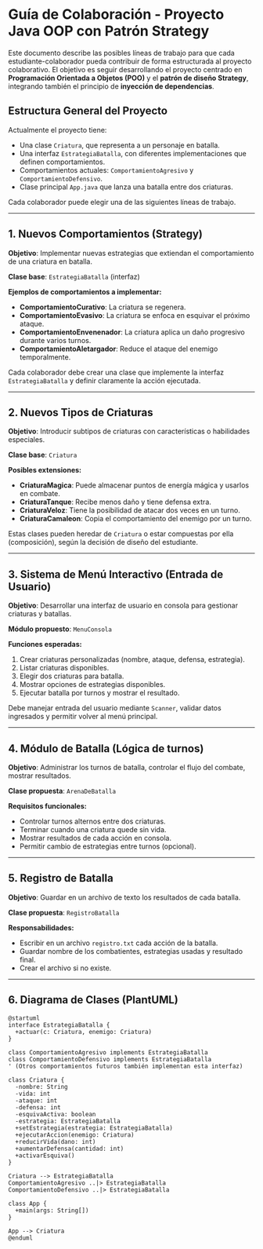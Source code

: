 # Guía de Colaboración - Proyecto Java OOP con Patrón Strategy

Este documento describe las posibles líneas de trabajo para que cada estudiante-colaborador pueda contribuir de forma estructurada al proyecto colaborativo. El objetivo es seguir desarrollando el proyecto centrado en **Programación Orientada a Objetos (POO)** y el **patrón de diseño Strategy**, integrando también el principio de **inyección de dependencias**.

## Estructura General del Proyecto

Actualmente el proyecto tiene:

- Una clase `Criatura`, que representa a un personaje en batalla.
- Una interfaz `EstrategiaBatalla`, con diferentes implementaciones que definen comportamientos.
- Comportamientos actuales: `ComportamientoAgresivo` y `ComportamientoDefensivo`.
- Clase principal `App.java` que lanza una batalla entre dos criaturas.

Cada colaborador puede elegir una de las siguientes líneas de trabajo.

---

## 1. Nuevos Comportamientos (Strategy)

**Objetivo**: Implementar nuevas estrategias que extiendan el comportamiento de una criatura en batalla.

**Clase base**: `EstrategiaBatalla` (interfaz)

**Ejemplos de comportamientos a implementar:**

- **ComportamientoCurativo**: La criatura se regenera.
- **ComportamientoEvasivo**: La criatura se enfoca en esquivar el próximo ataque.
- **ComportamientoEnvenenador**: La criatura aplica un daño progresivo durante varios turnos.
- **ComportamientoAletargador**: Reduce el ataque del enemigo temporalmente.

Cada colaborador debe crear una clase que implemente la interfaz `EstrategiaBatalla` y definir claramente la acción ejecutada.

---

## 2. Nuevos Tipos de Criaturas

**Objetivo**: Introducir subtipos de criaturas con características o habilidades especiales.

**Clase base**: `Criatura`

**Posibles extensiones:**

- **CriaturaMagica**: Puede almacenar puntos de energía mágica y usarlos en combate.
- **CriaturaTanque**: Recibe menos daño y tiene defensa extra.
- **CriaturaVeloz**: Tiene la posibilidad de atacar dos veces en un turno.
- **CriaturaCamaleon**: Copia el comportamiento del enemigo por un turno.

Estas clases pueden heredar de `Criatura` o estar compuestas por ella (composición), según la decisión de diseño del estudiante.

---

## 3. Sistema de Menú Interactivo (Entrada de Usuario)

**Objetivo**: Desarrollar una interfaz de usuario en consola para gestionar criaturas y batallas.

**Módulo propuesto**: `MenuConsola`

**Funciones esperadas:**

1. Crear criaturas personalizadas (nombre, ataque, defensa, estrategia).
2. Listar criaturas disponibles.
3. Elegir dos criaturas para batalla.
4. Mostrar opciones de estrategias disponibles.
5. Ejecutar batalla por turnos y mostrar el resultado.

Debe manejar entrada del usuario mediante `Scanner`, validar datos ingresados y permitir volver al menú principal.

---

## 4. Módulo de Batalla (Lógica de turnos)

**Objetivo**: Administrar los turnos de batalla, controlar el flujo del combate, mostrar resultados.

**Clase propuesta**: `ArenaDeBatalla`

**Requisitos funcionales:**

- Controlar turnos alternos entre dos criaturas.
- Terminar cuando una criatura quede sin vida.
- Mostrar resultados de cada acción en consola.
- Permitir cambio de estrategias entre turnos (opcional).

---

## 5. Registro de Batalla

**Objetivo**: Guardar en un archivo de texto los resultados de cada batalla.

**Clase propuesta**: `RegistroBatalla`

**Responsabilidades:**

- Escribir en un archivo `registro.txt` cada acción de la batalla.
- Guardar nombre de los combatientes, estrategias usadas y resultado final.
- Crear el archivo si no existe.

---

## 6. Diagrama de Clases (PlantUML)

```plantuml
@startuml
interface EstrategiaBatalla {
  +actuar(c: Criatura, enemigo: Criatura)
}

class ComportamientoAgresivo implements EstrategiaBatalla
class ComportamientoDefensivo implements EstrategiaBatalla
' (Otros comportamientos futuros también implementan esta interfaz)

class Criatura {
  -nombre: String
  -vida: int
  -ataque: int
  -defensa: int
  -esquivaActiva: boolean
  -estrategia: EstrategiaBatalla
  +setEstrategia(estrategia: EstrategiaBatalla)
  +ejecutarAccion(enemigo: Criatura)
  +reducirVida(dano: int)
  +aumentarDefensa(cantidad: int)
  +activarEsquiva()
}

Criatura --> EstrategiaBatalla
ComportamientoAgresivo ..|> EstrategiaBatalla
ComportamientoDefensivo ..|> EstrategiaBatalla

class App {
  +main(args: String[])
}

App --> Criatura
@enduml


